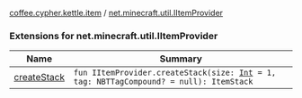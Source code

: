 [coffee.cypher.kettle.item](../index.md) / [net.minecraft.util.IItemProvider](./index.md)

### Extensions for net.minecraft.util.IItemProvider

| Name | Summary |
|---|---|
| [createStack](create-stack.md) | `fun IItemProvider.createStack(size: `[`Int`](https://kotlinlang.org/api/latest/jvm/stdlib/kotlin/-int/index.html)` = 1, tag: NBTTagCompound? = null): ItemStack` |
